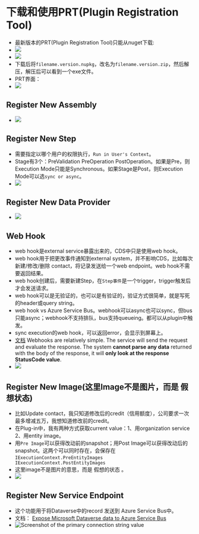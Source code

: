 # 下载和使用PRT(Plugin Registration Tool)
+ 最新版本的PRT(Plugin Registration Tool)只能从nuget下载:
+ ![](imgs/22-PRT-nuget.png)
+ ![](imgs/22-download-PRT.jpg)
+ 下载后将`filename.version.nupkg`，改名为`filename.version.zip`，然后解压，解压后可以看到一个exe文件。
+ PRT界面：
+ ![](imgs/23-PRT-preview.png)


## Register New Assembly
+ ![](imgs/24-Register-New-Assemble.png)

## Register New Step
+ 需要指定以哪个用户的权限执行，`Run in User's Context`。
+ Stage有3个：PreValidation PreOperation PostOperation。如果是Pre，则Execution Mode只能是Synchronous。如果Stage是Post，则Execution Mode可以选`sync or async`。
+ ![](imgs/25-register-new-step.png)

## Register New Data Provider
+ ![](imgs/26-register-new-data-provider.png)

## Web Hook
+ web hook是external service暴露出来的，CDS中只是使用web hook。
+ web hook用于把更改事件通知到external system，并不影响CDS，比如每次 新建/修改/删除 contact，将记录发送给一个web endpoint。web hook不需要返回结果。
+ web hook创建后，需要新建Step，在`Step事件`是一个trigger，trigger触发后才会发送请求。
+ web hook可以是无验证的，也可以是有验证的，验证方式很简单，就是写死的header或query string。
+ web hook vs Azure Service Bus。webhook可以async也可以sync，但bus只能async；webhook不支持排队，bus支持queueing。都可以从plugin中触发。
+ sync execution的web hook，可以返回error，会显示到屏幕上。
+ [文档](https://docs.microsoft.com/en-us/powerapps/developer/data-platform/use-webhooks) Webhooks are relatively simple. The service will send the request and evaluate the response. The system **cannot parse any data** returned with the body of the response, it will **only look at the response StatusCode value**.
+ ![](imgs/27-prt-webhook.png)

## Register New Image(这里Image不是图片，而是 假想状态)
+ 比如Update contact，我只知道修改后的credit（信用额度），公司要求一次最多增减五万，我想知道修改前的credit。
+ 在Plug-in中，我有两种方式获取current value：1、用organization service 2、用entity image。
+ 用`Pre Image`可以获得改动前的snapshot；用Post Image可以获得改动后的snapshot。这两个可以同时存在，会保存在`IExecutionContext.PreEntityImages IExecutionContext.PostEntityImages`
+ 这里image不是图片的意思，而是 假想的状态 。
+ ![](imgs/28register-new-image.png)

## Register New Service Endpoint
+ 这个功能用于将Dataverse中的record 发送到 Azure Service Bus中。
+ 文档： [Expose Microsoft Dataverse data to Azure Service Bus](https://docs.microsoft.com/en-us/learn/modules/integrate-common-data-service-azure-solutions/2-azure-service-bus)
+ ![Screenshot of the primary connection string value](imgs/29Register%20New%20Service%20Endpoint.png)